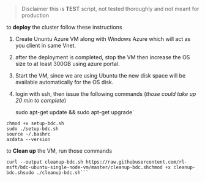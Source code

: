 > Disclaimer this is **TEST** script, not tested thoroughly  and not
> meant for production

  
to **deploy** the cluster follow these instructions  

 1. Create Ununtu Azure VM along with Windows Azure which will act as 
    you client in same Vnet.
 2. after the deployment is completed, stop  the VM then increase the OS
    size to at least 300GB using azure  portal.
 3. Start the VM, since we are using Ubuntu the new disk space  will be
    available automatically for the OS disk.
 4. login with ssh, then issue the following commands (*those could take
    up 20 min to  complete*)

 
  
    sudo apt-get update && sudo apt-get upgrade`  
  
```shell script curl --output setup-bdc.sh https://raw.githubusercontent.com/rl-msft/bdc-ubuntu-single-node-vm/master/setup-bdc.sh  
chmod +x setup-bdc.sh  
sudo ./setup-bdc.sh  
source ~/.bashrc  
azdata --version  
```  
  to **Clean up** the VM, run those commands  
  
```shell script  
curl --output cleanup-bdc.sh https://raw.githubusercontent.com/rl-msft/bdc-ubuntu-single-node-vm/master/cleanup-bdc.shchmod +x cleanup-bdc.shsudo ./cleanup-bdc.sh```